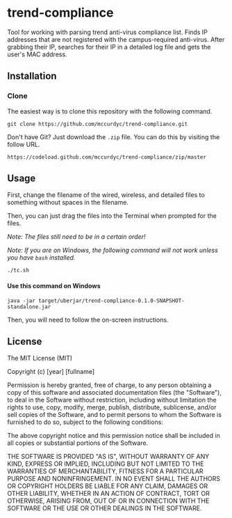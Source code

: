 # trend-compliance
Tool for working with parsing trend anti-virus compliance list. Finds IP
addresses that are not registered with the campus-required anti-virus.
After grabbing their IP, searches for their IP in a detailed log file
and gets the user's MAC address.

## Installation

### Clone
The easiest way is to clone this repository with the following command.

```
git clone https://github.com/mccurdyc/trend-compliance.git
```

Don't have Git? Just download the `.zip` file. You can do this by
visiting the follow URL.

```
https://codeload.github.com/mccurdyc/trend-compliance/zip/master
```

## Usage
First, change the filename of the wired, wireless, and detailed files to
something without spaces in the filename.

Then, you can just drag the files into the Terminal when prompted for
the files.

*Note: The files still need to be in a certain order!*

*Note: If you are on Windows, the following command will not work unless
you have `bash` installed.*

```
./tc.sh
```

#### Use this command on Windows

```
java -jar target/uberjar/trend-compliance-0.1.0-SNAPSHOT-standalone.jar
```

Then, you will need to follow the on-screen instructions.

## License

The MIT License (MIT)

Copyright (c) [year] [fullname]

Permission is hereby granted, free of charge, to any person obtaining a
copy
of this software and associated documentation files (the "Software"), to
deal
in the Software without restriction, including without limitation the
rights
to use, copy, modify, merge, publish, distribute, sublicense, and/or
sell
copies of the Software, and to permit persons to whom the Software is
furnished to do so, subject to the following conditions:

The above copyright notice and this permission notice shall be included
in all
copies or substantial portions of the Software.

THE SOFTWARE IS PROVIDED "AS IS", WITHOUT WARRANTY OF ANY KIND, EXPRESS
OR
IMPLIED, INCLUDING BUT NOT LIMITED TO THE WARRANTIES OF MERCHANTABILITY,
FITNESS FOR A PARTICULAR PURPOSE AND NONINFRINGEMENT. IN NO EVENT SHALL
THE
AUTHORS OR COPYRIGHT HOLDERS BE LIABLE FOR ANY CLAIM, DAMAGES OR OTHER
LIABILITY, WHETHER IN AN ACTION OF CONTRACT, TORT OR OTHERWISE, ARISING
FROM,
OUT OF OR IN CONNECTION WITH THE SOFTWARE OR THE USE OR OTHER DEALINGS
IN THE
SOFTWARE.

